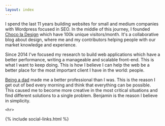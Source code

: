 ```yaml
---
layout: index
---
```


<section class="about" role="main">
  <div class="wrapper">
    <p>I spend the last 11 years building websites for small and medium companies with Wordpress focused in SEO. In the middle of this journey, I founded <a href="http://chocoladesign.com" title="Choco la Design" target="_blank">Choco la Design</a> which have 100k unique visitors/month. It's a collaborative blog about design, where me and my contributors helping people with our market knowledge and experience.</p>
    <p>Since 2014 I've focused my research to build web applications which have a better performance, writing a manageable and scalable front-end. This is what I want to keep doing. This is how I believe I can help the web be a better place for the most important client I have in the world: people.</p>
    <p><a href="http://instagram.com/p/forEYuO9z9/" title="Quando me tornei pai" target="_blank">Being a dad</a> made me a better professional than I was. This is the reason I get out of bed every morning and think that everything can be possible. This caused me to become more creative in the most critical situations and find different solutions to a single problem. Benjamin is the reason I believe in simplicity.
    </p>

    <hr>
  </div>
</section>

{% include social-links.html %}
